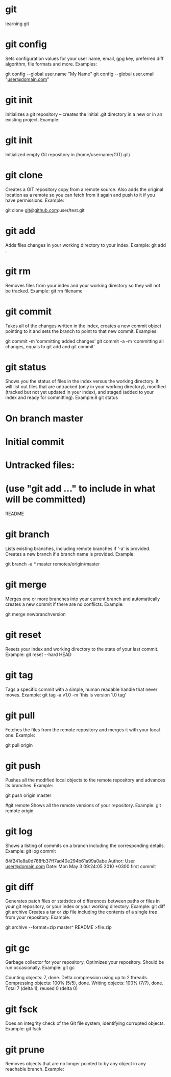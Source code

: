 # git
learning git
# git config
Sets configuration values for your user name, email, gpg key, preferred diff algorithm, file formats and more. Examples:

git config --global user.name "My Name"
git config --global user.email "user@domain.com"

# git init
Initializes a git repository – creates the initial .git directory in a new or in an existing project. Example:

# git init
Initialized empty Git repository in /home/username/GIT/.git/

# git clone
Creates a GIT repository copy from a remote source. Also adds the original location as a remote so you can fetch from it again and push to it if you have permissions. Example:

git clone git@github.com:user/test.git


# git add
Adds files changes in your working directory to your index. Example:
git add .


# git rm
Removes files from your index and your working directory so they will not be tracked. Example:
git rm filename


# git commit
Takes all of the changes written in the index, creates a new commit object pointing to it and sets the branch to point to that new commit. Examples:

git commit -m ‘committing added changes’
git commit -a -m ‘committing all changes, equals to git add and git commit’


# git status
Shows you the status of files in the index versus the working directory. It will list out files that are untracked (only in your working directory), modified (tracked but not yet updated in your index), and staged (added to your index and ready for committing). Example:8
git status
 
# On branch master #
# Initial commit #
# Untracked files: #
# (use "git add <file>..." to include in what will be committed) #
 
README

# git branch
Lists existing branches, including remote branches if ‘-a’ is provided. Creates a new branch if a branch name is provided. Example:

git branch -a * master remotes/origin/master


# git merge
Merges one or more branches into your current branch and automatically creates a new commit if there are no conflicts. Example:

git merge newbranchversion


# git reset
Resets your index and working directory to the state of your last commit. Example:
git reset --hard HEAD

# git tag
Tags a specific commit with a simple, human readable handle that never moves. Example:
git tag -a v1.0 -m 'this is version 1.0 tag'


# git pull
Fetches the files from the remote repository and merges it with your local one. Example:

git pull origin

# git push
Pushes all the modified local objects to the remote repository and advances its branches. Example:

git push origin master


#git remote
Shows all the remote versions of your repository. Example:
git remote origin


# git log
Shows a listing of commits on a branch including the corresponding details. Example:
git log commit
 
84f241e8a0d768fb37ff7ad40e294b61a99a0abe Author: User <user@domain.com> Date: Mon May 3 09:24:05 2010 +0300 first commit


# git diff
Generates patch files or statistics of differences between paths or files in your git repository, or your index or your working directory. Example:
git diff
git archive
Creates a tar or zip file including the contents of a single tree from your repository. Example:

git archive --format=zip master^ README >file.zip


# git gc
Garbage collector for your repository. Optimizes your repository. Should be run occasionally. Example:
git gc
 
Counting objects: 7, done.
Delta compression using up to 2 threads.
Compressing objects: 100% (5/5), done.
Writing objects: 100% (7/7), done.
Total 7 (delta 1), reused 0 (delta 0)


# git fsck
Does an integrity check of the Git file system, identifying corrupted objects. Example:
git fsck


# git prune
Removes objects that are no longer pointed to by any object in any reachable branch. Example:

